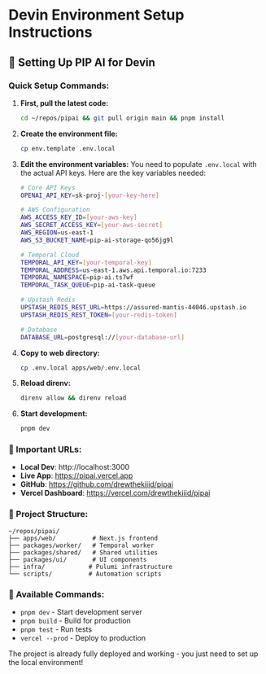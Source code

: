 # Devin Environment Setup Instructions

## 🤖 Setting Up PIP AI for Devin

### Quick Setup Commands:

1. **First, pull the latest code:**
   ```bash
   cd ~/repos/pipai && git pull origin main && pnpm install
   ```

2. **Create the environment file:**
   ```bash
   cp env.template .env.local
   ```

3. **Edit the environment variables:**
   You need to populate `.env.local` with the actual API keys. Here are the key variables needed:

   ```bash
   # Core API Keys
   OPENAI_API_KEY=sk-proj-[your-key-here]
   
   # AWS Configuration
   AWS_ACCESS_KEY_ID=[your-aws-key]
   AWS_SECRET_ACCESS_KEY=[your-aws-secret]
   AWS_REGION=us-east-1
   AWS_S3_BUCKET_NAME=pip-ai-storage-qo56jg9l
   
   # Temporal Cloud
   TEMPORAL_API_KEY=[your-temporal-key]
   TEMPORAL_ADDRESS=us-east-1.aws.api.temporal.io:7233
   TEMPORAL_NAMESPACE=pip-ai.ts7wf
   TEMPORAL_TASK_QUEUE=pip-ai-task-queue
   
   # Upstash Redis
   UPSTASH_REDIS_REST_URL=https://assured-mantis-44046.upstash.io
   UPSTASH_REDIS_REST_TOKEN=[your-redis-token]
   
   # Database
   DATABASE_URL=postgresql://[your-database-url]
   ```

4. **Copy to web directory:**
   ```bash
   cp .env.local apps/web/.env.local
   ```

5. **Reload direnv:**
   ```bash
   direnv allow && direnv reload
   ```

6. **Start development:**
   ```bash
   pnpm dev
   ```

### 🔗 Important URLs:
- **Local Dev**: http://localhost:3000
- **Live App**: https://pipai.vercel.app
- **GitHub**: https://github.com/drewthekiiid/pipai
- **Vercel Dashboard**: https://vercel.com/drewthekiiid/pipai

### 📁 Project Structure:
```
~/repos/pipai/
├── apps/web/          # Next.js frontend
├── packages/worker/   # Temporal worker
├── packages/shared/   # Shared utilities
├── packages/ui/       # UI components
├── infra/            # Pulumi infrastructure
└── scripts/          # Automation scripts
```

### 🎯 Available Commands:
- `pnpm dev` - Start development server
- `pnpm build` - Build for production
- `pnpm test` - Run tests
- `vercel --prod` - Deploy to production

The project is already fully deployed and working - you just need to set up the local environment!
